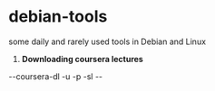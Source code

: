 # debian-tools
some daily  and rarely used tools  in Debian and Linux

1. **Downloading coursera lectures**

--coursera-dl -u <user-name> -p <password> -sl <subtitle-language>  <course-name>--
  
